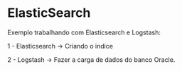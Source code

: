 # ElasticSearch
Exemplo trabalhando com Elasticsearch e Logstash:

1 - Elasticsearch -> Criando o indice

2 - Logstash -> Fazer a carga de dados do banco Oracle.
